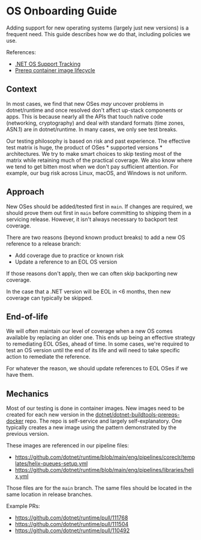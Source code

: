 # OS Onboarding Guide

Adding support for new operating systems (largely just new versions) is a frequent need. This guide describes how we do that, including policies we use.

References:

- [.NET OS Support Tracking](https://github.com/dotnet/core/issues/9638)
- [Prereq container image lifecycle](https://github.com/dotnet/dotnet-buildtools-prereqs-docker/blob/main/lifecycle.md)

## Context

In most cases, we find that new OSes _may_  uncover problems in dotnet/runtime and once resolved don't affect up-stack components or apps. This is because nearly all the APIs that touch native code (networking, cryptography) and deal with standard formats (time zones, ASN.1) are in dotnet/runtime. In many cases, we only see test breaks.

Our testing philosophy is based on risk and past experience. The effective test matrix is huge, the product of OSes \* supported versions \* architectures.  We try to make smart choices to skip testing most of the matrix while retaining much of the practical coverage. We also know where we tend to get bitten most when we don't pay sufficient attention. For example, our bug risk across Linux, macOS, and Windows is not uniform.

## Approach

New OSes should be added/tested first in `main`. If changes are required, we should prove them out first in `main` before committing to shipping them in a servicing release. However, it isn't always necessary to backport test coverage.

There are two reasons (beyond known product breaks) to add a new OS reference to a release branch:

- Add coverage due to practice or known risk
- Update a reference to an EOL OS version

If those reasons don't apply, then we can often skip backporting new coverage.

In the case that a .NET version will be EOL in <6 months, then new coverage can typically be skipped.

## End-of-life

We will often  maintain our level of coverage when a new OS comes available by replacing an older one. This ends up being an effective strategy to remediating EOL OSes, ahead of time.
In some cases, we're required to test an OS version until the end of its life and will need to take specific action to remediate the reference.

For whatever the reason, we should update references to EOL OSes if we have them.

## Mechanics

Most of our testing is done in container images. New images need to be created for each new version in the [dotnet/dotnet-buildtools-prereqs-docker](https://github.com/dotnet/dotnet-buildtools-prereqs-docker) repo. The repo is self-service and largely self-explanatory. One typically creates a new image using the pattern demonstrated by the previous version.

These images are referenced in our pipeline files:

- https://github.com/dotnet/runtime/blob/main/eng/pipelines/coreclr/templates/helix-queues-setup.yml
- https://github.com/dotnet/runtime/blob/main/eng/pipelines/libraries/helix.yml

Those files are for the `main` branch. The same files should be located in the same location in release branches.

Example PRs:

- https://github.com/dotnet/runtime/pull/111768
- https://github.com/dotnet/runtime/pull/111504
- https://github.com/dotnet/runtime/pull/110492
